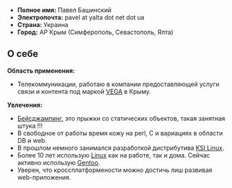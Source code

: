   - **Полное имя:** Павел Башинский
  - **Электропочта:** pavel at yalta dot net dot ua
  - **Страна:** Украина
  - **Город:** АР Крым (Симферополь, Севастополь, Ялта)

## О себе

**Область применения:**

  - Телекоммуникации, работаю в компании предоставляющей услуги связи и
    контента под маркой [VEGA](http://www.vegatele.com) в Крыму.

**Увлечения:**

  - [Бейсджампинг](http://ru.wikipedia.org/wiki/Бейсджампинг), это
    прыжки со статических объектов, такая занятная штука \!\!\!
  - В свободное от работы время кожу на perl, C и вариациях в области DB
    и web.
  - В прошлом немного занимался разработкой дистрибутива [KSI
    Linux](KSI_Linux "wikilink").
  - Более 10 лет использую [Linux](Linux "wikilink") как на работе, так
    и дома. Сейчас активно использую [Gentoo](Gentoo "wikilink").
  - Уверен, что кроссплатформености можно достичь лиш развивая
    web-приложения.